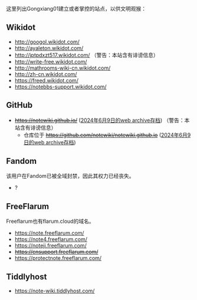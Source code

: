 这里列出Gongxiang01建立或者掌控的站点，以供文明观猴：

## Wikidot
- http://googol.wikidot.com/
- http://ayaleton.wikidot.com/
- http://jptpdxzt517.wikidot.com/ （警告：本站含有诽谤信息）
- http://write-free.wikidot.com/
- http://mathrooms-wiki-cn.wikidot.com/
- http://zh-cn.wikidot.com/
- https://freed.wikidot.com/
- https://notebbs-support.wikidot.com/

## GitHub
- ~~https://notewiki.github.io/~~ ([2024年6月9日的web archive存档](https://web.archive.org/web/20240609235531/https://notewiki.github.io/)) （警告：本站含有诽谤信息）
  - 仓库位于 ~~https://github.com/notewiki/notewiki.github.io~~ ([2024年6月9日的web archive存档](https://web.archive.org/web/20240609235439/https://github.com/notewiki/notewiki.github.io))

## Fandom
该用户在Fandom已被全域封禁，因此其权力已经丧失。
- ?

## FreeFlarum
Freeflarum也有flarum.cloud的域名。
- https://note.freeflarum.com/
- https://note4.freeflarum.com/
- https://noteji.freeflarum.com/
- ~~https://cnsupport.freeflarum.com/~~
- https://protectnote.freeflarum.com/

## Tiddlyhost
- https://note-wiki.tiddlyhost.com/
